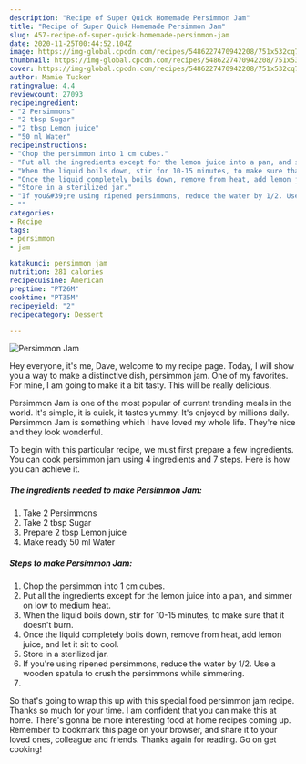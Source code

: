 ```yaml
---
description: "Recipe of Super Quick Homemade Persimmon Jam"
title: "Recipe of Super Quick Homemade Persimmon Jam"
slug: 457-recipe-of-super-quick-homemade-persimmon-jam
date: 2020-11-25T00:44:52.104Z
image: https://img-global.cpcdn.com/recipes/5486227470942208/751x532cq70/persimmon-jam-recipe-main-photo.jpg
thumbnail: https://img-global.cpcdn.com/recipes/5486227470942208/751x532cq70/persimmon-jam-recipe-main-photo.jpg
cover: https://img-global.cpcdn.com/recipes/5486227470942208/751x532cq70/persimmon-jam-recipe-main-photo.jpg
author: Mamie Tucker
ratingvalue: 4.4
reviewcount: 27093
recipeingredient:
- "2 Persimmons"
- "2 tbsp Sugar"
- "2 tbsp Lemon juice"
- "50 ml Water"
recipeinstructions:
- "Chop the persimmon into 1 cm cubes."
- "Put all the ingredients except for the lemon juice into a pan, and simmer on low to medium heat."
- "When the liquid boils down, stir for 10-15 minutes, to make sure that it doesn&#39;t burn."
- "Once the liquid completely boils down, remove from heat, add lemon juice, and let it sit to cool."
- "Store in a sterilized jar."
- "If you&#39;re using ripened persimmons, reduce the water by 1/2. Use a wooden spatula to crush the persimmons while simmering."
- ""
categories:
- Recipe
tags:
- persimmon
- jam

katakunci: persimmon jam 
nutrition: 281 calories
recipecuisine: American
preptime: "PT26M"
cooktime: "PT35M"
recipeyield: "2"
recipecategory: Dessert

---
```



![Persimmon Jam](https://img-global.cpcdn.com/recipes/5486227470942208/751x532cq70/persimmon-jam-recipe-main-photo.jpg)

Hey everyone, it's me, Dave, welcome to my recipe page. Today, I will show you a way to make a distinctive dish, persimmon jam. One of my favorites. For mine, I am going to make it a bit tasty. This will be really delicious.

Persimmon Jam is one of the most popular of current trending meals in the world. It's simple, it is quick, it tastes yummy. It's enjoyed by millions daily. Persimmon Jam is something which I have loved my whole life. They're nice and they look wonderful.




To begin with this particular recipe, we must first prepare a few ingredients. You can cook persimmon jam using 4 ingredients and 7 steps. Here is how you can achieve it.

<!--inarticleads1-->

##### The ingredients needed to make Persimmon Jam:

1. Take 2 Persimmons
1. Take 2 tbsp Sugar
1. Prepare 2 tbsp Lemon juice
1. Make ready 50 ml Water




<!--inarticleads2-->

##### Steps to make Persimmon Jam:

1. Chop the persimmon into 1 cm cubes.
1. Put all the ingredients except for the lemon juice into a pan, and simmer on low to medium heat.
1. When the liquid boils down, stir for 10-15 minutes, to make sure that it doesn&#39;t burn.
1. Once the liquid completely boils down, remove from heat, add lemon juice, and let it sit to cool.
1. Store in a sterilized jar.
1. If you&#39;re using ripened persimmons, reduce the water by 1/2. Use a wooden spatula to crush the persimmons while simmering.
1. 




So that's going to wrap this up with this special food persimmon jam recipe. Thanks so much for your time. I am confident that you can make this at home. There's gonna be more interesting food at home recipes coming up. Remember to bookmark this page on your browser, and share it to your loved ones, colleague and friends. Thanks again for reading. Go on get cooking!
